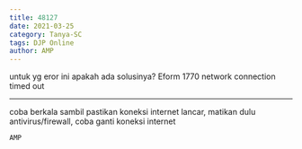 ```yaml
---
title: 48127
date: 2021-03-25
category: Tanya-SC
tags: DJP Online
author: AMP
---
```


untuk yg eror ini apakah ada solusinya? Eform 1770 network connection timed out

---

coba berkala sambil pastikan koneksi internet lancar, matikan dulu antivirus/firewall, coba ganti koneksi internet

`AMP`
